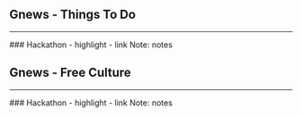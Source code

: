 ## Gnews -  Things To Do
<hr />
### Hackathon
- highlight
- link
Note:
notes


## Gnews -  Free Culture
<hr />
### Hackathon
- highlight
- link
Note:
notes
